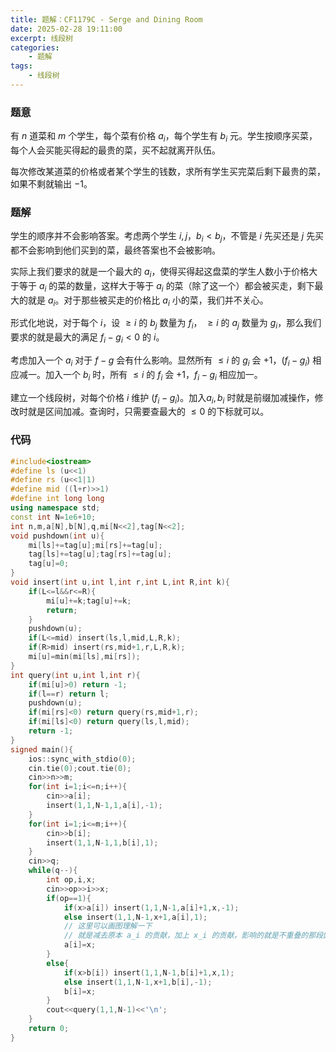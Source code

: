 ```yaml
---
title: 题解：CF1179C - Serge and Dining Room
date: 2025-02-28 19:11:00
excerpt: 线段树
categories: 
    - 题解
tags: 
    - 线段树
---
```

### 题意
有 $n$ 道菜和 $m$ 个学生，每个菜有价格 $a_i$，每个学生有 $b_i$ 元。学生按顺序买菜，每个人会买能买得起的最贵的菜，买不起就离开队伍。

每次修改某道菜的价格或者某个学生的钱数，求所有学生买完菜后剩下最贵的菜，如果不剩就输出 $-1$。
### 题解
学生的顺序并不会影响答案。考虑两个学生 $i,j$，$b_i<b_j$，不管是 $i$ 先买还是 $j$ 先买都不会影响到他们买到的菜，最终答案也不会被影响。

实际上我们要求的就是一个最大的 $a_i$，使得买得起这盘菜的学生人数小于价格大于等于 $a_i$ 的菜的数量，这样大于等于 $a_i$ 的菜（除了这一个）都会被买走，剩下最大的就是 $a_i$。对于那些被买走的价格比 $a_i$ 小的菜，我们并不关心。

形式化地说，对于每个 $i$，设 $\ge i$ 的 $b_j$ 数量为 $f_i$， $\ge i$ 的 $a_j$ 数量为 $g_i$，那么我们要求的就是最大的满足 $f_i-g_i<0$ 的 $i$。

考虑加入一个 $a_i$ 对于 $f-g$ 会有什么影响。显然所有 $\le i$ 的 $g_i$ 会 $+1$，$(f_i-g_i)$ 相应减一。加入一个 $b_i$ 时，所有 $\le i$ 的 $f_i$ 会 $+1$，$f_i-g_i$ 相应加一。

建立一个线段树，对每个价格 $i$ 维护 $(f_i-g_i)$。加入$a_i,b_i$ 时就是前缀加减操作，修改时就是区间加减。查询时，只需要查最大的 $\le 0$ 的下标就可以。

### 代码
```cpp
#include<iostream>
#define ls (u<<1)
#define rs (u<<1|1)
#define mid ((l+r)>>1)
#define int long long
using namespace std;
const int N=1e6+10;
int n,m,a[N],b[N],q,mi[N<<2],tag[N<<2];
void pushdown(int u){
	mi[ls]+=tag[u];mi[rs]+=tag[u];
	tag[ls]+=tag[u];tag[rs]+=tag[u];
	tag[u]=0;
}
void insert(int u,int l,int r,int L,int R,int k){
	if(L<=l&&r<=R){
		mi[u]+=k;tag[u]+=k;
		return;
	}
	pushdown(u);
	if(L<=mid) insert(ls,l,mid,L,R,k);
	if(R>mid) insert(rs,mid+1,r,L,R,k);
	mi[u]=min(mi[ls],mi[rs]);
}
int query(int u,int l,int r){
	if(mi[u]>0) return -1;
	if(l==r) return l;
	pushdown(u);
	if(mi[rs]<0) return query(rs,mid+1,r);
	if(mi[ls]<0) return query(ls,l,mid);
	return -1;
}
signed main(){
	ios::sync_with_stdio(0);
	cin.tie(0);cout.tie(0);
	cin>>n>>m;
	for(int i=1;i<=n;i++){
		cin>>a[i];
		insert(1,1,N-1,1,a[i],-1);
	}
	for(int i=1;i<=m;i++){
		cin>>b[i];
		insert(1,1,N-1,1,b[i],1);
	}
	cin>>q;
	while(q--){
		int op,i,x;
		cin>>op>>i>>x;
		if(op==1){
			if(x>a[i]) insert(1,1,N-1,a[i]+1,x,-1);
			else insert(1,1,N-1,x+1,a[i],1);
            // 这里可以画图理解一下
            // 就是减去原本 a_i 的贡献，加上 x_i 的贡献，影响的就是不重叠的那段区间
			a[i]=x;
		}
		else{
			if(x>b[i]) insert(1,1,N-1,b[i]+1,x,1);
			else insert(1,1,N-1,x+1,b[i],-1);
			b[i]=x;			
		}
		cout<<query(1,1,N-1)<<'\n';
	}
	return 0;
}
```